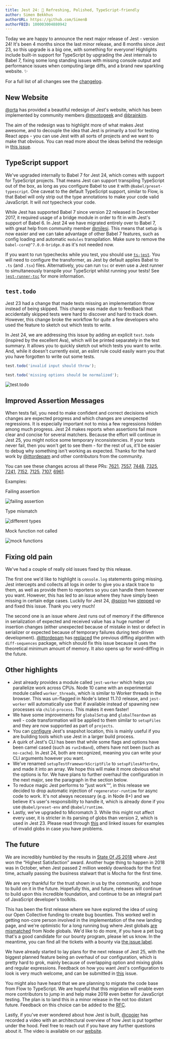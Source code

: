 ```yaml
---
title: Jest 24: 💅 Refreshing, Polished, TypeScript-friendly
author: Simen Bekkhus
authorURL: https://github.com/SimenB
authorFBID: 100003004880942
---
```


Today we are happy to announce the next major release of Jest - version 24! It's been 4 months since the last minor release, and 8 months since Jest 23, so this upgrade is a big one, with something for everyone! Highlights include built-in support for TypeScript by upgrading the Jest internals to Babel 7, fixing some long standing issues with missing console output and performance issues when computing large diffs, and a brand new sparkling website. ✨

For a full list of all changes see the [changelog](https://github.com/facebook/jest/blob/master/CHANGELOG.md).

<!--truncate-->

## New Website

[@orta](https://twitter.com/orta) has provided a beautiful redesign of Jest's website, which has been implemented by community members [@montogeek](https://twitter.com/montogeek) and [@brainkim](https://github.com/brainkim).

The aim of the redesign was to highlight more of what makes Jest awesome, and to decouple the idea that Jest is primarily a tool for testing React apps - you can use Jest with all sorts of projects and we want to make that obvious. You can read more about the ideas behind the redesign in [this issue](https://github.com/facebook/jest/issues/7265).

## TypeScript support

We've upgraded internally to Babel 7 for Jest 24, which comes with support for TypeScript projects. That means Jest can support transpiling TypeScript out of the box, as long as you configure Babel to use it with `@babel/preset-typescript`. One caveat to the default TypeScript support, similar to Flow, is that Babel will only strip out the type annotations to make your code valid JavaScript. It will _not_ typecheck your code.

While Jest has supported Babel 7 since version 22 released in December 2017, it required usage of a bridge module in order to fit in with Jest's support of Babel 6. In Jest 24 we have migrated entirely over to Babel 7, with great help from community member [@milesj](https://github.com/milesj). This means that setup is now easier and we can take advantage of other Babel 7 features, such as config loading and automatic `modules` transpilation. Make sure to remove the `babel-core@^7.0.0-bridge.0` as it's not needed now.

If you want to run typechecks while you test, you should use [`ts-jest`](https://github.com/kulshekhar/ts-jest). You will need to configure the transformer, as Jest by default applies Babel to `.ts` (and `.tsx`) files. Alternatively, you can run `tsc` or even use a Jest runner to simultaneously transpile your TypeScript whilst running your tests! See [`jest-runner-tsc`](https://github.com/azz/jest-runner-tsc) for more information.

## `test.todo`

Jest 23 had a change that made tests missing an implementation throw instead of being skipped. This change was made due to feedback that accidentally skipped tests were hard to discover and hard to track down. However, this change broke the workflow for quite a few developers who used the feature to sketch out which tests to write.

In Jest 24, we are addressing this issue by adding an explicit `test.todo` (inspired by the excellent Ava), which will be printed separately in the test summary. It allows you to quickly sketch out which tests you want to write. And, while it doesn't currently exist, an eslint rule could easily warn you that you have forgotten to write out some tests.

```js
test.todo('invalid input should throw');

test.todo('missing options should be normalized');
```

![test.todo](/img/blog/24-todo.png)

## Improved Assertion Messages

When tests fail, you need to make confident and correct decisions which changes are expected progress and which changes are unexpected regressions. It is especially important not to miss a few regressions hidden among much progress. Jest 24 makes reports when assertions fail more clear and concise for several matchers. Because the effort will continue in Jest 25, you might notice some temporary inconsistencies. If your tests never fail, then you won't get to see them - for the rest of us, it'll be easier to debug why something isn't working as expected. Thanks for the hard work by [@ittordepam](https://twitter.com/ittordepam) and other contributors from the community.

You can see these changes across all these PRs: [7621](https://github.com/facebook/jest/pull/7621), [7557](https://github.com/facebook/jest/pull/7557), [7448](https://github.com/facebook/jest/pull/7448), [7325](https://github.com/facebook/jest/pull/7325), [7241](https://github.com/facebook/jest/pull/7241), [7152](https://github.com/facebook/jest/pull/7152), [7125](https://github.com/facebook/jest/pull/7125), [7107](https://github.com/facebook/jest/pull/7107), [6961](https://github.com/facebook/jest/pull/6961).

Examples:

Failing assertion

![failing assertion](/img/blog/24-assertion-error.png)

Type mismatch

![different types](/img/blog/24-different-types.png)

Mock function not called

![mock functions](/img/blog/24-mock-function.png)

## Fixing old pain

We've had a couple of really old issues fixed by this release.

The first one we'd like to highlight is `console.log` statements going missing. Jest intercepts and collects all logs in order to give you a stack trace to them, as well as provide them to reporters so you can handle them however you want. However, this has led to an issue where they have simply been missing in certain edge cases. Luckily for Jest 24, [@spion](https://twitter.com/spion) has [stepped](https://github.com/facebook/jest/pull/6871) up and fixed this issue. Thank you very much!

The second one is an issue where Jest runs out of memory if the difference in serialization of expected and received value has a huge number of insertion changes (either unexpected because of mistake in test or defect in serializer or expected because of temporary failures during test-driven development). [@ittordepam](https://twitter.com/ittordepam) has [replaced](https://github.com/facebook/jest/pull/6961) the previous diffing algorithm with `diff-sequences` package, which should fix this issue because it uses the theoretical minimum amount of memory. It also opens up for word-diffing in the future.

## Other highlights

- Jest already provides a module called `jest-worker` which helps you parallelize work across CPUs. Node 10 came with an experimental module called `worker_threads`, which is similar to Worker threads in the browser. This was un-flagged in Node's latest 11.7.0 release, and `jest-worker` will automatically use that if available instead of spawning new processes via `child-process`. This makes it even faster!
- We have some improvements for `globalSetup` and `globalTeardown` as well - code transformation will be applied to them similar to `setupFiles` and they are now supported as part of `projects`.
- You can [configure](https://github.com/facebook/jest/pull/6143) Jest's snapshot location, this is mainly useful if you are building tools which use Jest in a larger build process.
- A quirk of Jest's CLI has been that while some flags and options have been camel cased (such as `runInBand`), others have not been (such as `no-cache`). In Jest 24, both are recognized, meaning you can write your CLI arguments however you want.
- We've renamed `setupTestFrameworkScriptFile` to `setupFilesAfterEnv`, and made it into an array. We hope this will make it more obvious what the options is for. We have plans to further overhaul the configuration in the next major, see the paragraph in the section below.
- To reduce magic Jest performs to “just work™”, in this release we decided to drop automatic injection of `regenerator-runtime` for async code to work. It's not always necessary (e.g. in Node 8+) and we believe it's user's responsibility to handle it, which is already done if you use `@babel/preset-env` and `@babel/runtime`.
- Lastly, we've upgraded to Micromatch 3. While this might not affect every user, it is stricter in its parsing of globs than version 2, which is used in Jest 23. Please read through [this](https://github.com/micromatch/micromatch/issues/133#issuecomment-404211484) and linked issues for examples of invalid globs in case you have problems.

## The future

We are incredibly humbled by the results in [State Of JS 2018](https://2018.stateofjs.com/awards/) where Jest won the “Highest Satisfaction” award. Another huge thing to happen in 2018 was in October, when Jest passed 2 million weekly downloads for the first time, actually passing the business stalwart that is Mocha for the first time.

We are very thankful for the trust shown in us by the community, and hope to build on it in the future. Hopefully this, and future, releases will continue to build upon this incredible foundation, and continue to be an integral part of JavaScript developer's toolkits.

This has been the first release where we have explored the idea of using our Open Collective funding to create bug bounties. This worked well in getting non-core person involved in the implementation of the new landing page, and we're optimistic for a long running bug where Jest globals [are mismatched](https://github.com/facebook/jest/issues/2549) from Node globals. We'd like to do more, if you have a pet bug that's a good candidate for our bounty program, please let us know. In the meantime, you can find all the tickets with a bounty via [the issue label](https://github.com/facebook/jest/labels/Has%20Bounty).

We have already started to lay plans for the next release of Jest 25, with the biggest planned feature being an overhaul of our configuration, which is pretty hard to grok, mainly because of overlapping option and mixing globs and regular expressions. Feedback on how you want Jest's configuration to look is very much welcome, and can be submitted in [this](https://github.com/facebook/jest/issues/7185) issue.

You might also have heard that we are planning to migrate the code base from Flow to TypeScript. We are hopeful that this migration will enable even more contributors to jump in and help make 2019 even better for JavaScript testing. The plan is to land this in a minor release in the not too distant future. Feedback on this choice can be added to the [RFC](https://github.com/facebook/jest/pull/7554).

Lastly, if you've ever wondered about how Jest is built, [@cpojer](https://twitter.com/cpojer) has recorded a video with an architectural overview of how Jest is put together under the hood. Feel free to reach out if you have any further questions about it. The video is available on our [website](https://jestjs.io/docs/en/next/architecture).
